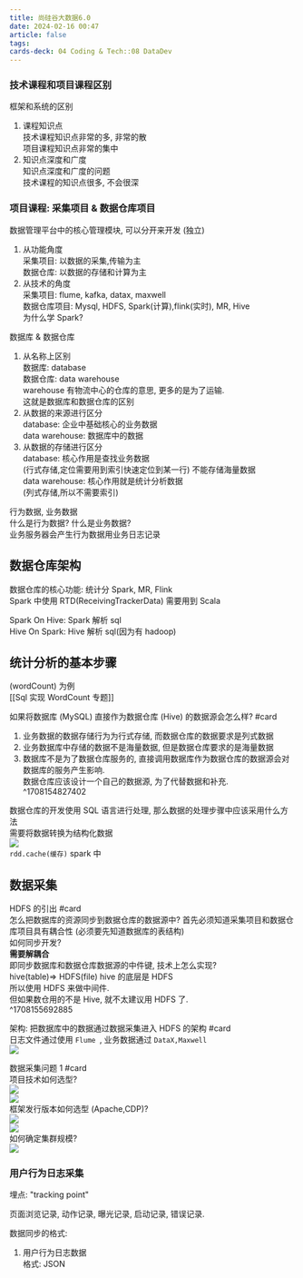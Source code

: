 ```yaml
---
title: 尚硅谷大数据6.0
date: 2024-02-16 00:47
article: false
tags: 
cards-deck: 04 Coding & Tech::08 DataDev
---
```


### 技术课程和项目课程区别
框架和系统的区别  
1. 课程知识点  
技术课程知识点非常的多, 非常的散  
项目课程知识点非常的集中
2. 知识点深度和广度  
知识点深度和广度的问题  
技术课程的知识点很多, 不会很深

### 项目课程: 采集项目 & 数据仓库项目
数据管理平台中的核心管理模块, 可以分开来开发 (独立)
1. 从功能角度  
采集项目: 以数据的采集,传输为主  
数据仓库: 以数据的存储和计算为主
2. 从技术的角度  
采集项目: flume, kafka, datax, maxwell  
数据仓库项目: Mysql, HDFS, Spark(计算),flink(实时), MR, Hive  
为什么学 Spark?

数据库 & 数据仓库
1. 从名称上区别  
数据库: database  
数据仓库: data warehouse  
warehouse 有物流中心的仓库的意思, 更多的是为了运输.  
这就是数据库和数据仓库的区别
2. 从数据的来源进行区分  
database: 企业中基础核心的业务数据  
data warehouse: 数据库中的数据
3. 从数据的存储进行区分  
database: 核心作用是查找业务数据  
(行式存储,定位需要用到索引快速定位到某一行) 不能存储海量数据  
data warehouse: 核心作用就是统计分析数据  
(列式存储,所以不需要索引)

行为数据, 业务数据  
什么是行为数据? 什么是业务数据?  
业务服务器会产生行为数据用业务日志记录

## 数据仓库架构
数据仓库的核心功能: 统计分 Spark, MR, Flink  
Spark 中使用 RTD(ReceivingTrackerData) 需要用到 Scala

Spark On Hive: Spark 解析 sql  
Hive On Spark: Hive 解析 sql(因为有 hadoop)

## 统计分析的基本步骤 
(wordCount) 为例  
[[Sql 实现 WordCount 专题]]

如果将数据库 (MySQL) 直接作为数据仓库 (Hive) 的数据源会怎么样? #card
1. 业务数据的数据存储行为为行式存储, 而数据仓库的数据要求是列式数据
2. 业务数据库中存储的数据不是海量数据, 但是数据仓库要求的是海量数据
3. 数据库不是为了数据仓库服务的, 直接调用数据库作为数据仓库的数据源会对数据库的服务产生影响.  
数据仓库应该设计一个自己的数据源, 为了代替数据和补充.  
^1708154827402

数据仓库的开发使用 SQL 语言进行处理, 那么数据的处理步骤中应该采用什么方法  
需要将数据转换为结构化数据  
![](http://oss.naglfar28.com/naglfar28/202402171533135.png)  
`rdd.cache(缓存)` spark 中

## 数据采集 
HDFS 的引出 #card  
怎么把数据库的资源同步到数据仓库的数据源中? 首先必须知道采集项目和数据仓库项目具有耦合性 (必须要先知道数据库的表结构)  
如何同步开发?  
**需要解耦合**  
即同步数据库和数据仓库数据源的中件键, 技术上怎么实现?  
hive(table)=> HDFS(file) hive 的底层是 HDFS  
所以使用 HDFS 来做中间件.  
但如果数仓用的不是 Hive, 就不太建议用 HDFS 了.  
^1708155692885

架构: 把数据库中的数据通过数据采集进入 HDFS 的架构 #card  
日志文件通过使用 `Flume `, 业务数据通过 `DataX,Maxwell`  
![](http://oss.naglfar28.com/naglfar28/202402171542226.png)

数据采集问题 1 #card  
项目技术如何选型?  
![](http://oss.naglfar28.com/naglfar28/202402171616657.png)  
![](http://oss.naglfar28.com/naglfar28/202402171618067.png)  
框架发行版本如何选型 (Apache,CDP)?  
![](http://oss.naglfar28.com/naglfar28/202402171633411.png)  
![](http://oss.naglfar28.com/naglfar28/202402171635075.png)  
如何确定集群规模?  
![](http://oss.naglfar28.com/naglfar28/202402171641065.png)  

### 用户行为日志采集
埋点: "tracking point"

页面浏览记录, 动作记录, 曝光记录, 启动记录, 错误记录.

数据同步的格式:
1. 用户行为日志数据  
格式: JSON